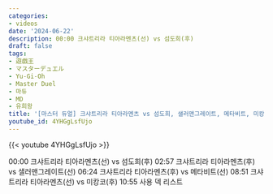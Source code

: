 ```yaml
---
categories:
- videos
date: '2024-06-22'
description: 00:00 크샤트리라 티아라멘츠(선) vs 섬도희(후)
draft: false
tags:
- 遊戯王
- マスターデュエル
- Yu-Gi-Oh
- Master Duel
- 마듀
- MD
- 유희왕
title: '[마스터 듀얼] 크샤트리라 티아라멘츠 vs 섬도희, 샐러맨그레이트, 메타비트, 미캉코'
youtube_id: 4YHGgLsfUjo
---
```



{{< youtube 4YHGgLsfUjo >}}

00:00 크샤트리라 티아라멘츠(선) vs 섬도희(후)
02:57 크샤트리라 티아라멘츠(후) vs 샐러맨그레이트(선)
06:24 크샤트리라 티아라멘츠(후) vs 메타비트(선)
08:51 크샤트리라 티아라멘츠(선) vs 미캉코(후)
10:55 사용 덱 리스트